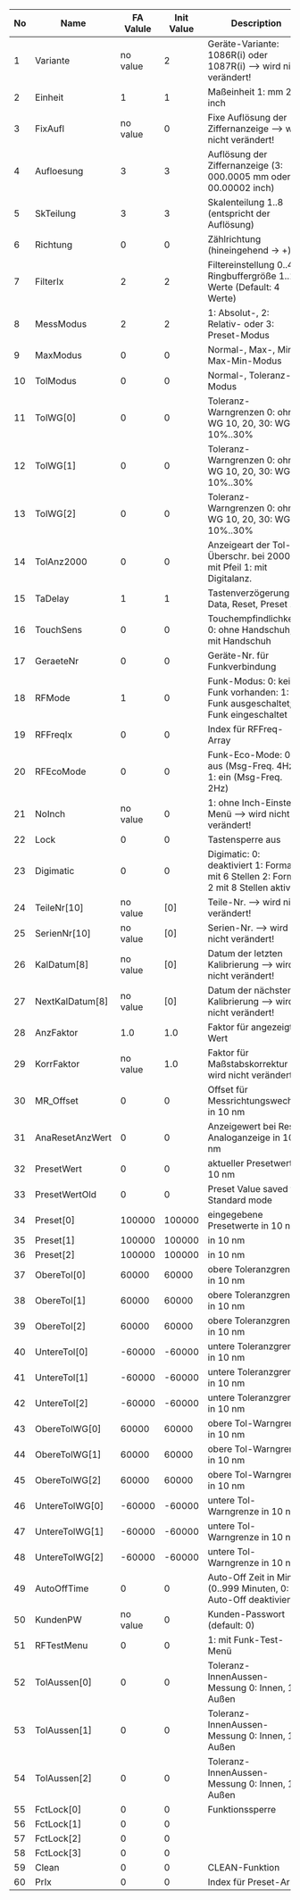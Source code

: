 | No | Name            | FA Valule | Init Value | Description                                                                              |
|----|-----------------|-----------|------------|------------------------------------------------------------------------------------------|
| 1  | Variante        | no value  | 2          | Geräte-Variante: 1086R(i) oder 1087R(i) --> wird nicht verändert!                        |
| 2  | Einheit         | 1         | 1          | Maßeinheit  1: mm    2: inch                                                             |
| 3  | FixAufl         | no value  | 0          | Fixe Auflösung der Ziffernanzeige  --> wird nicht verändert!                             |
| 4  | Aufloesung      | 3         | 3          | Auflösung der Ziffernanzeige (3: 000.0005 mm oder 00.00002 inch)                         |
| 5  | SkTeilung       | 3         | 3          | Skalenteilung 1..8 (entspricht der Auflösung)                                            |
| 6  | Richtung        | 0         | 0          | Zählrichtung (hineingehend -> +)                                                         |
| 7  | FilterIx        | 2         | 2          | Filtereinstellung 0..4 -> Ringbuffergröße 1..16 Werte (Default: 4 Werte)                 |
| 8  | MessModus       | 2         | 2          | 1: Absolut-, 2: Relativ- oder 3: Preset-Modus                                            |
| 9  | MaxModus        | 0         | 0          | Normal-, Max-, Min-, Max-Min-Modus                                                       |
| 10 | TolModus        | 0         | 0          | Normal-, Toleranz-Modus                                                                  |
| 11 | TolWG[0]        | 0         | 0          | Toleranz-Warngrenzen 0: ohne WG   10, 20, 30: WG 10%..30%                                |
| 12 | TolWG[1]        | 0         | 0          | Toleranz-Warngrenzen 0: ohne WG   10, 20, 30: WG 10%..30%                                |
| 13 | TolWG[2]        | 0         | 0          | Toleranz-Warngrenzen 0: ohne WG   10, 20, 30: WG 10%..30%                                |
| 14 | TolAnz2000      | 0         | 0          | Anzeigeart der Tol-Überschr. bei 2000:  0: mit Pfeil  1: mit Digitalanz.                 |
| 15 | TaDelay         | 1         | 1          | Tastenverzögerung für Data, Reset, Preset ...                                            |
| 16 | TouchSens       | 0         | 0          | Touchempfindlichkeit 0: ohne Handschuh, 1: mit Handschuh                                 |
| 17 | GeraeteNr       | 0         | 0          | Geräte-Nr. für Funkverbindung                                                            |
| 18 | RFMode          | 1         | 0          | Funk-Modus: 0: kein Funk vorhanden: 1: Funk ausgeschaltet; 2: Funk eingeschaltet         |
| 19 | RFFreqIx        | 0         | 0          | Index für RFFreq-Array                                                                   |
| 20 | RFEcoMode       | 0         | 0          | Funk-Eco-Mode: 0: aus (Msg-Freq. 4Hz)   1: ein (Msg-Freq. 2Hz)                           |
| 21 | NoInch          | no value  | 0          | 1: ohne Inch-Einstell-Menü      --> wird nicht verändert!                                |
| 22 | Lock            | 0         | 0          | Tastensperre aus                                                                         |
| 23 | Digimatic       | 0         | 0          | Digimatic: 0: deaktiviert 1: Format 1 mit 6 Stellen  2: Format 2 mit 8 Stellen aktiviert |
| 24 | TeileNr[10]     | no value  | [0]        | Teile-Nr.                       --> wird nicht verändert!                                |
| 25 | SerienNr[10]    | no value  | [0]        | Serien-Nr.                      --> wird nicht verändert!                                |
| 26 | KalDatum[8]     | no value  | [0]        | Datum der letzten Kalibrierung  --> wird nicht verändert!                                |
| 27 | NextKalDatum[8] | no value  | [0]        | Datum der nächsten Kalibrierung --> wird nicht verändert!                                |
| 28 | AnzFaktor       | 1.0       | 1.0        | Faktor für angezeigten Wert                                                              |
| 29 | KorrFaktor      | no value  | 1.0        | Faktor für Maßstabskorrektur    --> wird nicht verändert!                                |
| 30 | MR_Offset       | 0         | 0          | Offset für Messrichtungswechsel in 10 nm                                                 |
| 31 | AnaResetAnzWert | 0         | 0          | Anzeigewert bei Reset Analoganzeige in 10 nm                                             |
| 32 | PresetWert      | 0         | 0          | aktueller Presetwert in 10 nm                                                            |
| 33 | PresetWertOld   | 0         | 0          | Preset Value saved for Standard mode                                                     |
| 34 | Preset[0]       | 100000    | 100000     | eingegebene Presetwerte in 10 nm                                                         |
| 35 | Preset[1]       | 100000    | 100000     | in 10 nm                                                                                 |
| 36 | Preset[2]       | 100000    | 100000     | in 10 nm                                                                                 |
| 37 | ObereTol[0]     | 60000     | 60000      | obere Toleranzgrenze    in 10 nm                                                         |
| 38 | ObereTol[1]     | 60000     | 60000      | obere Toleranzgrenze    in 10 nm                                                         |
| 39 | ObereTol[2]     | 60000     | 60000      | obere Toleranzgrenze    in 10 nm                                                         |
| 40 | UntereTol[0]    | -60000    | -60000     | untere Toleranzgrenze   in 10 nm                                                         |
| 41 | UntereTol[1]    | -60000    | -60000     | untere Toleranzgrenze   in 10 nm                                                         |
| 42 | UntereTol[2]    | -60000    | -60000     | untere Toleranzgrenze   in 10 nm                                                         |
| 43 | ObereTolWG[0]   | 60000     | 60000      | obere Tol-Warngrenze    in 10 nm                                                         |
| 44 | ObereTolWG[1]   | 60000     | 60000      | obere Tol-Warngrenze    in 10 nm                                                         |
| 45 | ObereTolWG[2]   | 60000     | 60000      | obere Tol-Warngrenze    in 10 nm                                                         |
| 46 | UntereTolWG[0]  | -60000    | -60000     | untere Tol-Warngrenze   in 10 nm                                                         |
| 47 | UntereTolWG[1]  | -60000    | -60000     | untere Tol-Warngrenze   in 10 nm                                                         |
| 48 | UntereTolWG[2]  | -60000    | -60000     | untere Tol-Warngrenze   in 10 nm                                                         |
| 49 | AutoOffTime     | 0         | 0          | Auto-Off Zeit in Min. (0..999 Minuten, 0: Auto-Off deaktiviert)                          |
| 50 | KundenPW        | no value  | 0          | Kunden-Passwort (default: 0)                                                             |
| 51 | RFTestMenu      | 0         | 0          | 1: mit Funk-Test-Menü                                                                    |
| 52 | TolAussen[0]    | 0         | 0          | Toleranz-InnenAussen-Messung 0: Innen, 1: Außen                                          |
| 53 | TolAussen[1]    | 0         | 0          | Toleranz-InnenAussen-Messung 0: Innen, 1: Außen                                          |
| 54 | TolAussen[2]    | 0         | 0          | Toleranz-InnenAussen-Messung 0: Innen, 1: Außen                                          |
| 55 | FctLock[0]      | 0         | 0          | Funktionssperre                                                                          |
| 56 | FctLock[1]      | 0         | 0          |                                                                                          |
| 57 | FctLock[2]      | 0         | 0          |                                                                                          |
| 58 | FctLock[3]      | 0         | 0          |                                                                                          |
| 59 | Clean           | 0         | 0          | CLEAN-Funktion                                                                           |
| 60 | PrIx            | 0         | 0          | Index für Preset-Array                                                                   |


